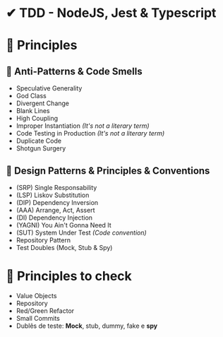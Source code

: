 # ✔ TDD - NodeJS, Jest & Typescript

# 📃 Principles

## 🤢 Anti-Patterns & Code Smells

- Speculative Generality
- God Class
- Divergent Change
- Blank Lines
- High Coupling
- Improper Instantiation _(It's not a literary term)_
- Code Testing in Production _(It's not a literary term)_
- Duplicate Code
- Shotgun Surgery

## 🤗 Design Patterns & Principles & Conventions

- (SRP) Single Responsability
- (LSP) Liskov Substitution
- (DIP) Dependency Inversion
- (AAA) Arrange, Act, Assert
- (DI) Dependency Injection
- (YAGNI) You Ain't Gonna Need It
- (SUT) System Under Test _(Code convention)_
- Repository Pattern
- Test Doubles (Mock, Stub & Spy)

# 🧐 Principles to check

- Value Objects
- Repository
- Red/Green Refactor
- Small Commits
- Dublês de teste: **Mock**, stub, dummy, fake e **spy**
